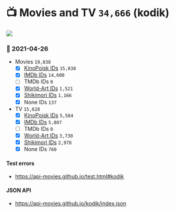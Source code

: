 # :tv: Movies and TV `34,666` (kodik)

<a href="https://API-Movies.github.io"><img src="https://API-Movies.github.io/banner.png?cache"></a>

### :date: 2021-04-26
- Movies `19,038`
  - [x] <a href="https://API-Movies.github.io/kodik/movie_kinopoisk_ids.json">KinoPoisk IDs</a> `15,038`
  - [x] <a href="https://API-Movies.github.io/kodik/movie_imdb_ids.json">IMDb IDs</a> `14,600`
  - [ ] TMDb IDs `0`
  - [x] <a href="https://API-Movies.github.io/kodik/movie_world_art_ids.json">World-Art IDs</a> `1,521`
  - [x] <a href="https://API-Movies.github.io/kodik/movie_shikimori_ids.json">Shikimori IDs</a> `1,166`
  - [x] None IDs `137`
- TV `15,628`
  - [x] <a href="https://API-Movies.github.io/kodik/tv_kinopoisk_ids.json">KinoPoisk IDs</a> `5,584`
  - [x] <a href="https://API-Movies.github.io/kodik/tv_imdb_ids.json">IMDb IDs</a> `5,807`
  - [ ] TMDb IDs `0`
  - [x] <a href="https://API-Movies.github.io/kodik/tv_world_art_ids.json">World-Art IDs</a> `3,730`
  - [x] <a href="https://API-Movies.github.io/kodik/tv_shikimori_ids.json">Shikimori IDs</a> `2,978`
  - [x] None IDs `760`
#### Test errors
- <a href='https://api-movies.github.io/test.html#kodik'>https://api-movies.github.io/test.html#kodik</a>
#### JSON API
- <a href='https://api-movies.github.io/kodik/index.json'>https://api-movies.github.io/kodik/index.json</a>
